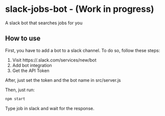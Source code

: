 # slack-jobs-bot - (Work in progress)
A slack bot that searches jobs for you

## How to use

First, you have to add a bot to a slack channel. 
To do so, follow these steps:

1. Visit https://<yourteam>.slack.com/services/new/bot
2. Add bot integration
3. Get the API Token

After, just set the token and the bot name in src/server.js


Then, just run:


```javascript
npm start
```

Type job <term> in slack and wait for the response.


